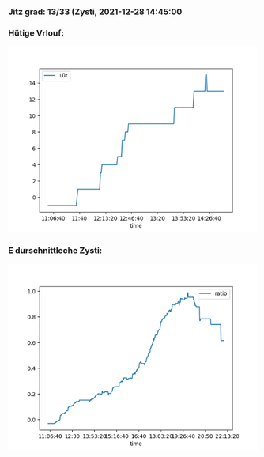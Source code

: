 ### Jitz grad: 13/33 (Zysti, 2021-12-28 14:45:00

### Hütige Vrlouf:
![Graph](Today.png)

### E durschnittleche Zysti:
![Graph](Zysti.png)
